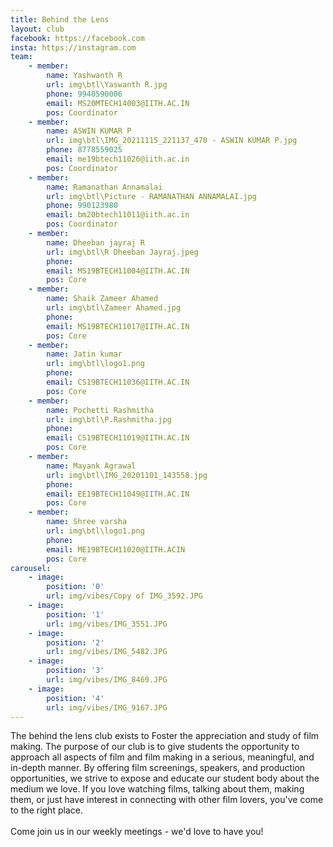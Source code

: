```yaml
---
title: Behind the Lens
layout: club
facebook: https://facebook.com
insta: https://instagram.com
team:
    - member:
        name: Yashwanth R 
        url: img\btl\Yaswanth R.jpg
        phone: 9940590006
        email: MS20MTECH14003@IITH.AC.IN
        pos: Coordinator
    - member:
        name: ASWIN KUMAR P
        url: img\btl\IMG_20211115_221137_470 - ASWIN KUMAR P.jpg
        phone: 8778559025
        email: me19btech11026@iith.ac.in
        pos: Coordinator
    - member:
        name: Ramanathan Annamalai
        url: img\btl\Picture - RAMANATHAN ANNAMALAI.jpg
        phone: 990123980
        email: bm20btech11011@iith.ac.in
        pos: Coordinator
    - member:
        name: Dheeban jayraj R
        url: img\btl\R Dheeban Jayraj.jpeg
        phone: 
        email: MS19BTECH11004@IITH.AC.IN
        pos: Core
    - member:
        name: Shaik Zameer Ahamed
        url: img\btl\Zameer Ahamed.jpg
        phone: 
        email: MS19BTECH11017@IITH.AC.IN
        pos: Core
    - member:
        name: Jatin kumar 
        url: img\btl\logo1.png
        phone: 
        email: CS19BTECH11036@IITH.AC.IN
        pos: Core
    - member:
        name: Pochetti Rashmitha
        url: img\btl\P.Rashmitha.jpg
        phone: 
        email: CS19BTECH11019@IITH.AC.IN
        pos: Core
    - member:
        name: Mayank Agrawal
        url: img\btl\IMG_20201101_143558.jpg
        phone: 
        email: EE19BTECH11049@IITH.AC.IN
        pos: Core
    - member:
        name: Shree varsha
        url: img\btl\logo1.png
        phone: 
        email: ME19BTECH11020@IITH.ACIN
        pos: Core
carousel:
    - image:
        position: '0'
        url: img/vibes/Copy of IMG_3592.JPG
    - image: 
        position: '1'
        url: img/vibes/IMG_3551.JPG
    - image:
        position: '2'
        url: img/vibes/IMG_5482.JPG
    - image: 
        position: '3'
        url: img/vibes/IMG_8469.JPG 
    - image:
        position: '4'
        url: img/vibes/IMG_9167.JPG 
---
```


The behind the lens club exists to Foster the appreciation and study of film making. The purpose of our club is to give students the opportunity to approach all aspects of film and film making in a serious, meaningful, and in-depth manner. By offering film screenings, speakers, and production opportunities, we strive to expose and educate our student body about the medium we love. If you love watching films, talking about them, making them, or just have interest in connecting with other film lovers, you've come to the right place. <br/>  
Come join us in our weekly meetings - we'd love to have you!
